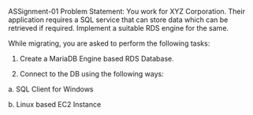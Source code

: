 ASSignment-01
 Problem Statement:
 You work for XYZ Corporation. Their application requires a SQL service that can
 store data which can be retrieved if required. Implement a suitable RDS engine
 for the same.

 While migrating, you are asked to perform the following
 tasks:
 1. Create a MariaDB Engine based RDS Database.

 2. Connect to the DB using the following ways:
 
   a. SQL Client for Windows
  
   b. Linux based EC2 Instance
 

